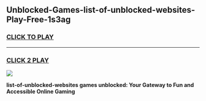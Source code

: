 
## Unblocked-Games-list-of-unblocked-websites-Play-Free-1s3ag
<h3>
<a href="https://premium76.site?title=list-of-unblocked-websites&ref=21A">CLICK TO PLAY</a></h3>
<hr>

<h3>
<a href="https://premium76.site?title=list-of-unblocked-websites&ref=21A">CLICK 2 PLAY</a>
  
</h3>

<a href="https://premium76.site?title=list-of-unblocked-websites&ref=21A"><img src="https://clearcache.store/games.png"></a>


**list-of-unblocked-websites games unblocked: Your Gateway to Fun and Accessible Online Gaming**
